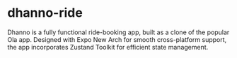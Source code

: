 # dhanno-ride
Dhanno is a fully functional ride-booking app, built as a clone of the popular Ola app. Designed with Expo New Arch for smooth cross-platform support, the app incorporates Zustand Toolkit for efficient state management. 
